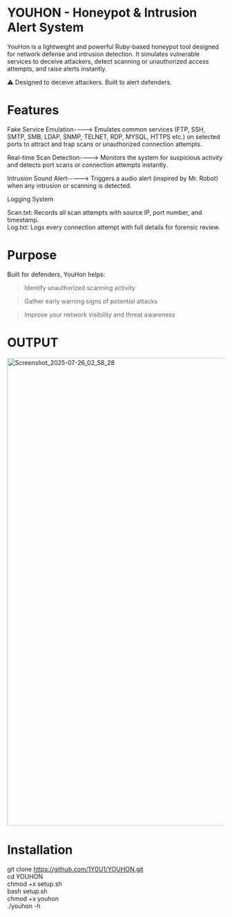 # YOUHON - Honeypot & Intrusion Alert System

YouHon is a lightweight and powerful Ruby-based honeypot tool designed for network defense and intrusion detection. It simulates vulnerable services to deceive attackers, detect scanning or unauthorized access attempts, and raise alerts instantly.

⚠ Designed to deceive attackers. Built to alert defenders.

# Features
 Fake Service Emulation---->    Emulates common services (FTP, SSH, SMTP, SMB, LDAP, SNMP, TELNET, RDP, MYSQL, HTTPS etc.) on selected ports to attract and trap scans or unauthorized connection attempts.

 Real-time Scan Detection---->  Monitors the system for suspicious activity and detects port scans or connection attempts instantly.
 
 Intrusion Sound Alert----->      Triggers a  audio alert (inspired by Mr. Robot) when any intrusion or scanning is detected.

 Logging System<br>
 
Scan.txt: Records all scan attempts with source IP, port number, and timestamp. <br>
Log.txt: Logs every connection attempt with full details for forensic review.

# Purpose
 Built for defenders, YouHon helps:

> Identify unauthorized scanning activity

> Gather early warning signs of potential attacks

> Improve your network visibility and threat awareness


# OUTPUT
<img width="1212" height="1080" alt="Screenshot_2025-07-26_02_58_28" src="https://github.com/user-attachments/assets/19115b6b-abb8-4e63-b86c-bdb9dad59200" />


# Installation
git clone https://github.com/1Y0U1/YOUHON.git <br>
cd YOUHON<br>
chmod +x setup.sh<br>
bash setup.sh<br>
chmod +x youhon<br>
./youhon -h


